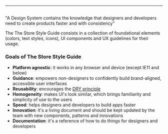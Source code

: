 <style>
.quote {
  font-size: 20px;
  line-height: 32px;
  background-color: #ECFCFB;
  margin-bottom: 22px;
  padding: 30px;
  border-radius: 8px;
}
</style>

<hr style="margin: 30px 0 !important" />

<div className="quote">"A Design System contains the knowledge that designers and developers need to create products faster and with consistency"</div>

The The Store Style Guide consists in a collection of foundational elements (colors, text styles, icons), UI components and UX guidelines for their usage.

### Goals of The Store Style Guide 

- **Platform agnostic**: it works in any browser and device (except IE11 and below)
- **Guidance**: empowers non-designers to confidently build brand-aligned, accessible user interfaces
- **Reusability**: encourages the <a href="https://en.wikipedia.org/wiki/Don%27t_repeat_yourself" target="_blank">DRY principle</a>
- **Homogeneity**: makes UI's look similar, which brings familiarity and simplicity of use to the users
- **Speed**: helps designers and developers to build apps faster
- **Innovation**: it's a living document and should be kept updated by the team with new components, patterns and innovations
- **Documentation**: it's a reference of how to do things for designers and developers

